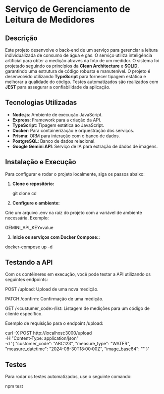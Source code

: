 # Serviço de Gerenciamento de Leitura de Medidores

## Descrição

 Este projeto desenvolve o back-end de um serviço para gerenciar a leitura individualizada de consumo de água e gás.
 O serviço utiliza inteligência artificial para obter a medição através da foto de um medidor.
 O sistema foi projetado seguindo os princípios da **Clean Architecture** e **SOLID**, garantindo uma estrutura de código robusta e manutenível.
 O projeto é desenvolvido utilizando **TypeScript** para fornecer tipagem estática e melhorar a qualidade do código. 
 Testes automatizados são realizados com **JEST** para assegurar a confiabilidade da aplicação.

## Tecnologias Utilizadas

- **Node.js**: Ambiente de execução JavaScript.
- **Express**: Framework para a criação da API.
- **TypeScript**: Tipagem estática ao JavaScript.
- **Docker**: Para containerização e orquestração dos serviços.
- **Prisma**: ORM para interação com o banco de dados.
- **PostgreSQL**: Banco de dados relacional.
- **Google Gemini API**: Serviço de IA para extração de dados de imagens.

## Instalação e Execução

Para configurar e rodar o projeto localmente, siga os passos abaixo:

1. **Clone o repositório:**

   git clone <url-do-repositorio>
   cd <nome-do-repositorio>

2. **Configure o ambiente:**

Crie um arquivo .env na raiz do projeto com a variável de ambiente necessária. Exemplo:

GEMINI_API_KEY=value

3. **Inicie os serviços com Docker Compose::**

docker-compose up -d

## Testando a API

Com os contêineres em execução, você pode testar a API utilizando os seguintes endpoints:

POST /upload: Upload de uma nova medição.

PATCH /confirm: Confirmação de uma medição.

GET /<custumer_code>/list: Listagem de medições para um código de cliente específico.

Exemplo de requisição para o endpoint /upload:

curl -X POST http://localhost:3000/upload \
-H "Content-Type: application/json" \
-d '{
  "customer_code": "ABC123",
  "measure_type": "WATER",
  "measure_datetime": "2024-08-30T18:00:00Z",
  "image_base64": "<base64-image-data>"
}'

## Testes

Para rodar os testes automatizados, use o seguinte comando:

npm test
